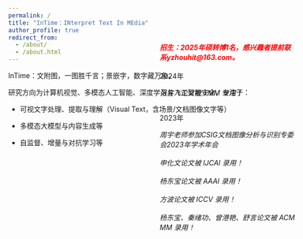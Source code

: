 ```yaml
---
permalink: /
title: "InTime：INterpret Text In MEdia"
author_profile: true
redirect_from: 
  - /about/
  - /about.html
---  
```


   
InTime：文附图，一图胜千言；景嵌字，数字藏万象。
  
    
    
研究方向为计算机视觉、多模态人工智能、深度学习与人工智能安全，专注于：  

+ 可视文字处理、提取与理解（Visual Text，含场景/文档图像文字等）  

+ 多模态大模型与内容生成等  

+ 自监督、增量与对抗学习等  

<style>
  .well{
    position: absolute;
    top: 120px;
    right: 150px;
    width: 275px;
  }
  @media screen and (max-width: 600px) {
    .well {
      position: static;
    }
  }
</style>

<div class="well">
  <h4 style="color:red"><em>招生：2025年硕转博1名，感兴趣者提前联系yzhouhit@163.com。</em></h4>
  2024年
  <p>
        <em>张宜飞论文被 TMM 录用！</em><br><br>
  </p>
  2023年
  <p>
    <em>周宇老师参加CSIG文档图像分析与识别专委会2023年学术年会</em><br><br>
    <em>申化文论文被 IJCAI 录用！</em><br><br>
    <em>杨东宝论文被 AAAI 录用！</em><br><br>
    <em>方波论文被 ICCV 录用！</em><br><br>
    <em>杨东宝、秦绪功、曾港艳、舒言论文被 ACM MM 录用！</em><br><br>
  </p>
</div>



<script type="text/javascript" id="clustrmaps" src="//clustrmaps.com/map_v2.js?d=IZ9pPSCretfEwjCp7s_Fm8UrWtt2kUvApAL5BtbtCBA&cl=ffffff&w=a"></script>

